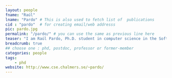 ```yaml
---
layout: people
fname: "Raúl"
lname: "Pardo" # This is also used to fetch list of  publications
cid : "pardo"  # for creating email/web addresss
pic: pardo.jpg
permalink: "/pardo/" # you can use the same as previous line here
teaser: "I am Raúl Pardo, Ph.D. student in computer science in the Software Technology division at Deparment of Computer Science and Engineering at Chalmers University of Technology."
breadcrumb: true
## choose one : phd, postdoc, professor or former-member
categories: people
tags:
    - phd
website: http://www.cse.chalmers.se/~pardo/
---
```

